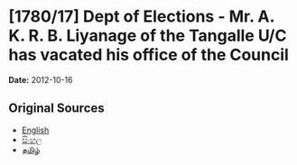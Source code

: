 # [1780/17] Dept of Elections - Mr. A. K. R. B. Liyanage of the Tangalle U/C has vacated his office of the Council

**Date:** 2012-10-16

## Original Sources

- [English](https://documents.gov.lk/view/extra-gazettes/2012/10/1780-17_E.pdf)
- [සිංහල](https://documents.gov.lk/view/extra-gazettes/2012/10/1780-17_S.pdf)
- [தமிழ்](https://documents.gov.lk/view/extra-gazettes/2012/10/1780-17_T.pdf)
